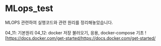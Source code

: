 # MLops_test

MLOPS 관련하여 실행코드와 관련 원리를 정리해놓았습니다.


04_11: 기본원리
04_12: docker 저장 불러오기, 응용, docker-compose 기초
![https://docs.docker.com/get-started/https://docs.docker.com/get-started/
